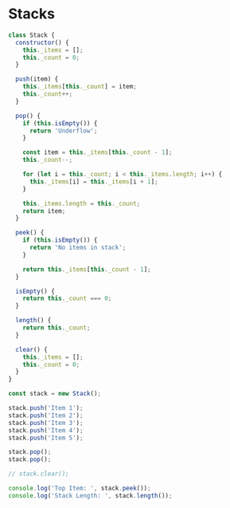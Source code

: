 <!DOCTYPE html>
<html lang="en">
  <head>
    <meta charset="UTF-8" />
    <meta http-equiv="X-UA-Compatible" content="IE=edge" />
    <meta name="viewport" content="width=device-width, initial-scale=1.0" />
    <script src="script.js" defer></script>
    <title>Stacks</title>
  </head>
  <body>
    <h1>Stacks</h1>
  </body>
</html>

```js
class Stack {
  constructor() {
    this._items = [];
    this._count = 0;
  }

  push(item) {
    this._items[this._count] = item;
    this._count++;
  }

  pop() {
    if (this.isEmpty()) {
      return 'Underflow';
    }

    const item = this._items[this._count - 1];
    this._count--;

    for (let i = this._count; i < this._items.length; i++) {
      this._items[i] = this._items[i + 1];
    }

    this._items.length = this._count;
    return item;
  }

  peek() {
    if (this.isEmpty()) {
      return 'No items in stack';
    }

    return this._items[this._count - 1];
  }

  isEmpty() {
    return this._count === 0;
  }

  length() {
    return this._count;
  }

  clear() {
    this._items = [];
    this._count = 0;
  }
}

const stack = new Stack();

stack.push('Item 1');
stack.push('Item 2');
stack.push('Item 3');
stack.push('Item 4');
stack.push('Item 5');

stack.pop();
stack.pop();

// stack.clear();

console.log('Top Item: ', stack.peek());
console.log('Stack Length: ', stack.length());

